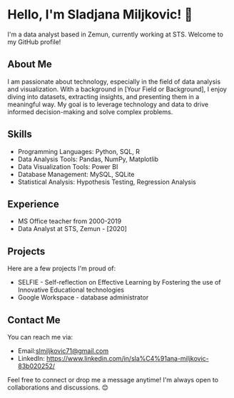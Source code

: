 # Hello, I'm Sladjana Miljkovic! 👋

I'm a data analyst based in Zemun, currently working at STS. Welcome to my GitHub profile!

## About Me

I am passionate about technology, especially in the field of data analysis and visualization. With a background in [Your Field or Background], I enjoy diving into datasets, extracting insights, and presenting them in a meaningful way. My goal is to leverage technology and data to drive informed decision-making and solve complex problems.

## Skills

- Programming Languages: Python, SQL, R
- Data Analysis Tools: Pandas, NumPy, Matplotlib
- Data Visualization Tools:  Power BI
- Database Management: MySQL, SQLite
- Statistical Analysis: Hypothesis Testing, Regression Analysis

## Experience
- MS Office  teacher  from 2000-2019
- Data Analyst at STS, Zemun - [2020]

## Projects

Here are a few projects I'm proud of:

- SELFIE - Self-reflection on Effective Learning by Fostering the use of Innovative Educational technologies
- Google Workspace - database administrator

## Contact Me

You can reach me via:
- Email:slmiljkovic71@gmail.com
- LinkedIn: https://www.linkedin.com/in/sla%C4%91ana-miljkovic-83b020252/


Feel free to connect or drop me a message anytime! I'm always open to collaborations and discussions. 😊
